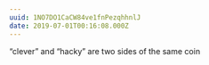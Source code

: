 ```yaml
---
uuid: 1NO7DO1CaCW84ve1fnPezqhhnlJ
date: 2019-07-01T00:16:08.000Z
---
```


“clever” and “hacky” are two sides of the same coin
